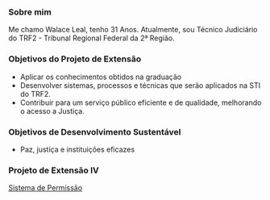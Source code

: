 ### Sobre mim
Me chamo Walace Leal, tenho 31 Anos. Atualmente, sou Técnico Judiciário do TRF2 - Tribunal Regional Federal da 2ª Região.


### Objetivos do Projeto de Extensão
- Aplicar os conhecimentos obtidos na graduação
- Desenvolver sistemas, processos e técnicas que serão aplicados na STI do TRF2.
- Contribuir para um serviço público eficiente e de qualidade, melhorando o acesso a Justiça.


### Objetivos de Desenvolvimento Sustentável
- Paz, justiça e instituições eficazes


### Projeto de Extensão IV
[Sistema de Permissão](/sistema-permissao.md)